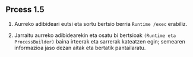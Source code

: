 ## Prcess 1.5

1. Aurreko adibideari eutsi eta sortu bertsio berria `Runtime /exec` erabiliz.

2. Jarraitu aurreko adibidearekin eta osatu bi bertsioak `(Runtime eta ProcessBuilder)` baina irteerak eta sarrerak kateatzen egin; semearen informazioa jaso dezan aitak eta bertatik pantailaratu. 